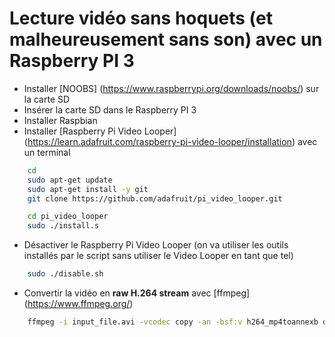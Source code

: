 # Lecture vidéo sans hoquets (et malheureusement sans son) avec un Raspberry PI 3

* Installer [NOOBS] (https://www.raspberrypi.org/downloads/noobs/) sur la carte SD
* Insérer la carte SD dans le Raspberry PI 3
* Installer Raspbian
* Installer [Raspberry Pi Video Looper] (https://learn.adafruit.com/raspberry-pi-video-looper/installation) avec un terminal
```bash
    cd
    sudo apt-get update
    sudo apt-get install -y git
    git clone https://github.com/adafruit/pi_video_looper.git

    cd pi_video_looper
    sudo ./install.s
```
* Désactiver le Raspberry Pi Video Looper (on va utiliser les outils installés par le script sans utiliser le Video Looper en tant que tel)
```bash
    sudo ./disable.sh
```
* Convertir la vidéo en **raw H.264 stream** avec [ffmpeg] (https://www.ffmpeg.org/)
```bash
    ffmpeg -i input_file.avi -vcodec copy -an -bsf:v h264_mp4toannexb output_file.h264
```
